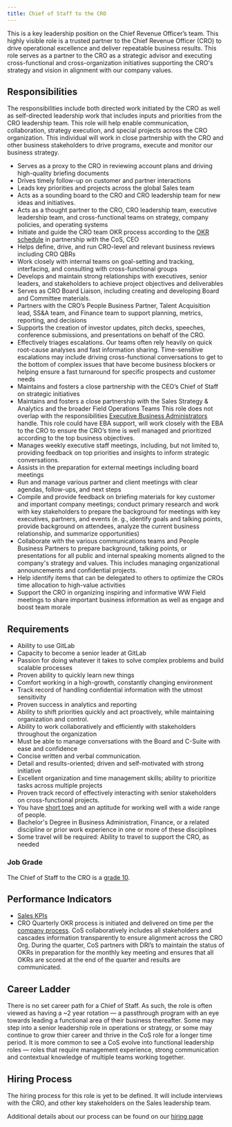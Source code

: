 ```yaml
---
title: Chief of Staff to the CRO
---
```


This is a key leadership position on the Chief Revenue Officer’s team. This highly visible role is a trusted partner to the Chief Revenue Officer (CRO) to drive operational excellence and deliver repeatable business results. This role serves as a partner to the CRO as a strategic advisor and executing cross-functional and cross-organization initiatives supporting the CRO's strategy and vision in alignment with our company values.

## Responsibilities

The responsibilities include both directed work initiated by the CRO as well as self-directed leadership work that includes inputs and priorities from the CRO leadership team. This role will help enable communication, collaboration, strategy execution, and special projects across the CRO organization. This individual will work in close partnership with the CRO and other business stakeholders to drive programs, execute and monitor our business strategy.

- Serves as a proxy to the CRO in reviewing account plans and driving high-quality briefing documents
- Drives timely follow-up on customer and partner interactions
- Leads key priorities and projects across the global Sales team
- Acts as a sounding board to the CRO and CRO leadership team for new ideas and initiatives.
- Acts as a thought partner to the CRO, CRO leadership team, executive leadership team, and cross-functional teams on strategy, company policies, and operating systems
- Initiate and guide the CRO team OKR process according to the [OKR schedule](/handbook/company/okrs/#schedule) in partnership with the CoS, CEO
- Helps define, drive, and run CRO-level and relevant business reviews including CRO QBRs
- Work closely with internal teams on goal-setting and tracking, interfacing, and consulting with cross-functional groups
- Develops and maintain strong relationships with executives, senior leaders, and stakeholders to achieve project objectives and deliverables
- Serves as CRO Board Liaison, including creating and developing Board and Committee materials.
- Partners with the CRO’s People Business Partner, Talent Acquisition lead, SS&A team, and Finance team to support planning, metrics, reporting, and decisions
- Supports the creation of investor updates, pitch decks, speeches, conference submissions, and presentations on behalf of the CRO.
- Effectively triages escalations. Our teams often rely heavily on quick root-cause analyses and fast information sharing. Time-sensitive escalations may include driving cross-functional conversations to get to the bottom of complex issues that have become business blockers or helping ensure a fast turnaround for specific prospects and customer needs
- Maintains and fosters a close partnership with the CEO’s Chief of Staff on strategic initiatives
- Maintains and fosters a close partnership with the Sales Strategy & Analytics and the broader Field Operations Teams
This role does not overlap with the responsibilities [Executive Business Administrators](/job-families/people-group/executive-business-administrator/) handle. This role could have EBA support, will work closely with the EBA to the CRO to ensure the CRO’s time is well managed and prioritized according to the top business objectives.
- Manages weekly executive staff meetings, including, but not limited to, providing feedback on top priorities and insights to inform strategic conversations.
- Assists in the preparation for external meetings including board meetings
- Run and manage various partner and client meetings with clear agendas, follow-ups, and next steps
- Compile and provide feedback on briefing materials for key customer and important company meetings; conduct primary research and work with key stakeholders to prepare the background for meetings with key executives, partners, and events (e. g., identify goals and talking points, provide background on attendees, analyze the current business relationship, and summarize opportunities)
- Collaborate with the various communications teams and People Business Partners to prepare background, talking points, or presentations for all public and internal speaking moments aligned to the company's strategy and values.  This includes managing organizational announcements and confidential projects.
- Help identify items that can be delegated to others to optimize the CROs time allocation to high-value activities
- Support the CRO in organizing inspiring and informative WW Field meetings to share important business information as well as engage and boost team morale

## Requirements

- Ability to use GitLab
- Capacity to become a senior leader at GitLab
- Passion for doing whatever it takes to solve complex problems and build scalable processes
- Proven ability to quickly learn new things
- Comfort working in a high-growth, constantly changing environment
- Track record of handling confidential information with the utmost sensitivity
- Proven success in analytics and reporting
- Ability to shift priorities quickly and act proactively, while maintaining organization and control.
- Ability to work collaboratively and efficiently with stakeholders throughout the organization
- Must be able to manage conversations with the Board and C-Suite with ease and confidence
- Concise written and verbal communication.
- Detail and results-oriented; driven and self-motivated with strong initiative
- Excellent organization and time management skills; ability to prioritize tasks across multiple projects
- Proven track record of effectively interacting with senior stakeholders on cross-functional projects.
- You have [short toes](/handbook/values/#short-toes) and an aptitude for working well with a wide range of people.
- Bachelor's Degree in Business Administration, Finance, or a related discipline or prior work experience in one or more of these disciplines
- Some travel will be required: Ability to travel to support the CRO, as needed

### Job Grade

The Chief of Staff to the CRO is a [grade 10](/handbook/total-rewards/compensation/compensation-calculator/#gitlab-job-grades).

## Performance Indicators

- [Sales KPIs](https://internal.gitlab.com/handbook/company/performance-indicators/sales/#kpi-summary)
- CRO Quarterly OKR process is initiated and delivered on time per the [company process](/handbook/company/okrs/#okr-process-at-gitlab). CoS collaboratively includes all stakeholders and cascades information transparently to ensure alignment across the CRO Org. During the quarter, CoS partners with DRI’s to maintain the status of OKRs in preparation for the monthly key meeting and ensures that all OKRs are scored at the end of the quarter and results are communicated.

## Career Ladder

There is no set career path for a Chief of Staff. As such, the role is often viewed as having a ~2 year rotation — a passthrough program with an eye towards leading a functional area of their business thereafter. Some may step into a senior leadership role in operations or strategy, or some may continue to grow thier career and thrive in the CoS role for a longer time period. It is more common to see a CoS evolve into functional leadership roles — roles that require management experience, strong communication and contextual knowledge of multiple teams working together.

## Hiring Process

The hiring process for this role is yet to be defined. It will include interviews with the CRO, and other key stakeholders on the Sales leadership team.

Additional details about our process can be found on our [hiring page](/handbook/hiring/)
